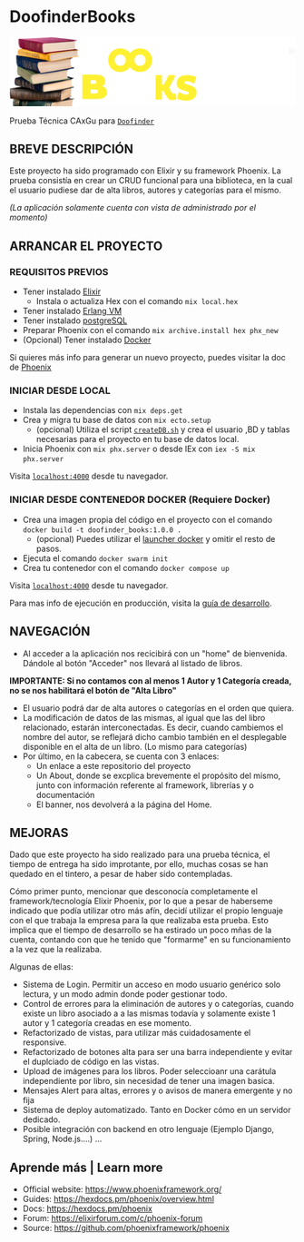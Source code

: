 # DoofinderBooks
![alt text](https://github.com/CAxGu/doofinder_books/blob/main/priv/static/images/logodoofinderBooks.png)

Prueba Técnica CAxGu para [`Doofinder`](https://www.doofinder.com/es/?mktcod=A002&utm_term=doofinder&utm_campaign=%5Bes_ES%5D&utm_source=adwords&utm_medium=ppc&hsa_acc=7122150564&hsa_cam=1714185576&hsa_grp=67113883575&hsa_ad=333410644207&hsa_src=g&hsa_tgt=kwd-49586846652&hsa_kw=doofinder&hsa_mt=b&hsa_net=adwords&hsa_ver=3&gclid=CjwKCAiAwKyNBhBfEiwA_mrUMp1OE02yy_Y47iLnGEajCCgQGMNXP2TX4-aj6oX-d9mSAMgj85TqTBoC9AkQAvD_BwE)


## BREVE DESCRIPCIÓN
Este proyecto ha sido programado con Elixir y su framework Phoenix.
La prueba consistía en crear un CRUD funcional para una biblioteca, en la cual el usuario pudiese dar de alta libros, autores y categorías para el mismo.

*(La aplicación solamente cuenta con vista de administrado por el momento)*


## ARRANCAR EL PROYECTO

### REQUISITOS PREVIOS

* Tener instalado [Elixir](https://elixir-lang.org/install.html)
  *  Instala o actualiza Hex con el comando `mix local.hex`
* Tener instalado [Erlang VM](https://www.erlang.org/downloads)
* Tener instalado [postgreSQL](https://www.postgresql.org/download/)
* Preparar Phoenix con el comando `mix archive.install hex phx_new`
* (Opcional) Tener instalado [Docker](https://www.docker.com)

Si quieres más info para generar un nuevo proyecto, puedes visitar la doc de [Phoenix](https://hexdocs.pm/phoenix)



### INICIAR DESDE LOCAL

 * Instala las dependencias con `mix deps.get`
 * Crea y migra tu base de datos con `mix ecto.setup`
   * (opcional) Utiliza el script [`createDB.sh`](https://github.com/CAxGu/doofinder_books/blob/main/database_entry/createDB.sh) y crea el usuario ,BD y tablas necesarias para el proyecto en tu base de datos local.
 * Inicia Phoenix con `mix phx.server` o desde IEx con `iex -S mix phx.server`

Visita [`localhost:4000`](http://localhost:4000) desde tu navegador.


### INICIAR DESDE CONTENEDOR DOCKER (Requiere Docker)
 
 * Crea una imagen propia del código en el proyecto con el comando `docker build -t doofinder_books:1.0.0 .`
   * (opcional) Puedes utilizar el [launcher docker](https://github.com/CAxGu/doofinder_books/raw/main/launcher_docker_doofinder_books.zip) y omitir el resto de pasos.
 * Ejecuta el comando `docker swarm init`
 * Crea tu contenedor con el comando `docker compose up`
 
 
Visita [`localhost:4000`](http://localhost:4000) desde tu navegador.


Para mas info de ejecución en producción, visita la [guía de desarrollo](https://hexdocs.pm/phoenix/deployment.html).


## NAVEGACIÓN

* Al acceder a la aplicación nos recicibirá con un "home" de bienvenida. Dándole al botón "Acceder" nos llevará al listado de libros.

**IMPORTANTE: Si no contamos con al menos 1 Autor y 1 Categoría creada, no se nos habilitará el botón de "Alta Libro"**

* El usuario podrá dar de alta autores o categorías en el orden que quiera.
* La modificación de datos de las mismas, al igual que las del libro relacionado, estarán interconectadas. Es decir, cuando cambiemos el nombre del autor, se reflejará dicho cambio también en el desplegable disponible en el alta de un libro. (Lo mismo para categorías)
* Por último, en la cabecera, se cuenta con 3 enlaces:
  * Un enlace a este repositorio del proyecto
  * Un About, donde se excplica brevemente el propósito del mismo, junto con información referente al framework, librerías y o documentación
  * El banner, nos devolverá a la página del Home.



## MEJORAS
Dado que este proyecto ha sido realizado para una prueba técnica, el tiempo de entrega ha sido improtante, por ello, muchas cosas se han quedado en el tintero, a pesar de haber sido contempladas.

Cómo primer punto, mencionar que desconocía completamente el framework/tecnología Elixir Phoenix, por lo que a pesar de haberseme indicado que podía utilizar otro más afín, decidí utilizar el propio lenguaje con el que trabaja la empresa para la que realizaba esta prueba. Esto implica que el tiempo de desarrollo se ha estirado un poco mñas de la cuenta, contando con que he tenido que "formarme" en su funcionamiento a la vez que la realizaba.

Algunas de ellas:
* Sistema de Login. Permitir un acceso en modo usuario genérico solo lectura, y un modo admin donde poder gestionar todo.
* Control de errores para la eliminación de autores y o categorías, cuando existe un libro asociado a a las mismas todavía y solamente existe 1 autor y 1 categoría creadas en ese momento.
* Refactorizado de vistas, para utilizar más cuidadosamente el responsive.
* Refactorizado de botones alta para ser una barra independiente y evitar el duplciado de código en las vistas.
* Upload de imágenes para los libros. Poder seleccioanr una carátula independiente por libro, sin necesidad de tener una imagen basica.
* Mensajes Alert para altas, errores y o avisos de manera emergente y no fija
* Sistema de deploy automatizado. Tanto en Docker cómo en un servidor dedicado.
* Posible integración con backend en otro lenguaje (Ejemplo Django, Spring, Node.js....)
...


## Aprende más | Learn more 

  * Official website: https://www.phoenixframework.org/
  * Guides: https://hexdocs.pm/phoenix/overview.html
  * Docs: https://hexdocs.pm/phoenix
  * Forum: https://elixirforum.com/c/phoenix-forum
  * Source: https://github.com/phoenixframework/phoenix

